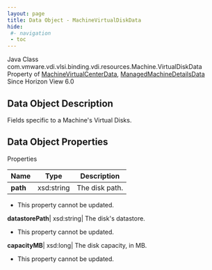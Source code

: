 ```yaml
---
layout: page
title: Data Object - MachineVirtualDiskData
hide:
 #- navigation
 - toc
---
```






Java Class
    com.vmware.vdi.vlsi.binding.vdi.resources.Machine.VirtualDiskData  
Property of
     [MachineVirtualCenterData](vdi.resources.Machine.VirtualCenterData.md#field_detail), [ManagedMachineDetailsData](vdi.resources.Machine.ManagedMachineDetailsData.md#field_detail)  
Since 
    Horizon View 6.0

## Data Object Description 

Fields specific to a Machine's Virtual Disks. 

## Data Object Properties

Properties

Name |  Type |  Description   
---|---|---  
**path**|  xsd:string|  The disk path.   


 * This property cannot be updated.

  
**datastorePath**|  xsd:string|  The disk's datastore.   


 * This property cannot be updated.

  
**capacityMB**|  xsd:long|  The disk capacity, in MB.   


 * This property cannot be updated.

  
  
  
   
  
  

